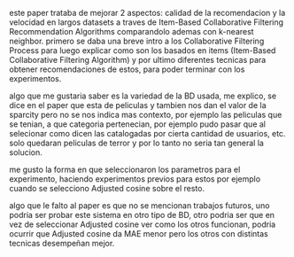 este paper trataba de mejorar 2 aspectos: calidad de la recomendacion y la velocidad en largos datasets a traves de Item-Based Collaborative Filtering Recommendation Algorithms comparandolo ademas con k-nearest neighbor. primero se daba una breve intro a los Collaborative Filtering Process para luego explicar como son los basados en items (Item-Based Collaborative Filtering Algorithm) y por ultimo diferentes tecnicas para obtener recomendaciones de estos, para poder terminar con los experimentos.

algo que me gustaria saber es la variedad de la BD usada, me explico, se dice en el paper que esta de peliculas y tambien nos dan el valor de la sparcity pero no se nos indica mas contexto, por ejemplo las peliculas que se tenian, a que categoria pertenecian, por ejemplo pudo pasar que al selecionar como dicen las catalogadas por cierta cantidad de usuarios, etc. solo quedaran peliculas de terror y por lo tanto no seria tan general la solucion.

me gusto la forma en que seleccionaron los parametros para el experimento, haciendo experimentos previos para estos por ejemplo cuando se selecciono Adjusted cosine sobre el resto.

algo que le falto al paper es que no se mencionan trabajos futuros, uno podria ser probar este sistema en otro tipo de BD, otro podria ser que en vez de seleccionar Adjusted cosine ver como los otros funcionan, podria ocurrir que Adjusted cosine da MAE menor pero los otros con distintas tecnicas desempeñan mejor.